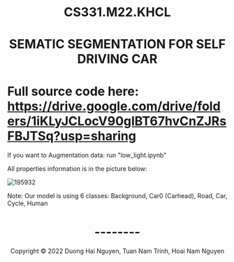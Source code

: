 <!-- Title -->
<h1 align="center"><b>CS331.M22.KHCL</b></h1>
<h1 align="center"><b>SEMATIC SEGMENTATION FOR SELF DRIVING CAR</b></h1>

# Full source code here: https://drive.google.com/drive/folders/1iKLyJCLocV90glBT67hvCnZJRsFBJTSq?usp=sharing

If you want to Augmentation data: run "low_light.ipynb"

All properties information is in the picture below:

![195932](https://user-images.githubusercontent.com/81065789/174304041-2d9df1eb-fed0-4486-bcc6-1bc905ef2f5c.png)

Note: Our model is using 6 classes: Background, Car0 (Carhead), Road, Car, Cycle, Human

<h1 align="center"><b>--------</b></h1>

<!-- Footer -->
<p align='center'>Copyright © 2022 Duong Hai Nguyen, Tuan Nam Trinh, Hoai Nam Nguyen</p>
